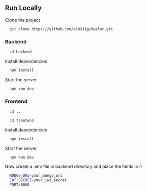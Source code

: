 
## Run Locally

Clone the project

```bash
  git clone https://github.com/ak3311g/Xcelor.git
```

### Backend

```bash
  cd backend
```

Install dependencies

```bash
  npm install
```

Start the server

```bash
  npm run dev
```

### Frontend

```bash
  cd ..
```

```bash
  cd frontend
```

Install dependencies

```bash
  npm install
```

Start the server

```bash
  npm run dev
```

Now create a .env file in backend directory and place the fields in it

```bash
  MONGO_URI=your_mongo_uri
  JWT_SECRET=your_jwt_secret
  PORT=5000
```
